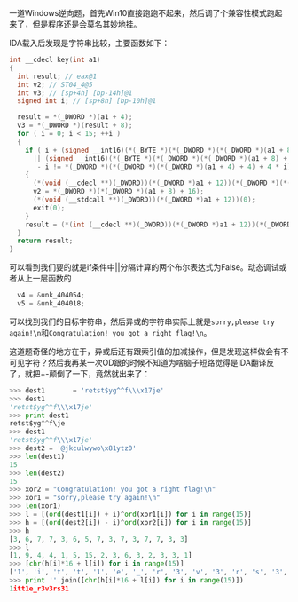 一道Windows逆向题，首先Win10直接跑跑不起来，然后调了个兼容性模式跑起来了，但是程序还是会莫名其妙地挂。

IDA载入后发现是字符串比较，主要函数如下：

```c
int __cdecl key(int a1)
{
  int result; // eax@1
  int v2; // ST04_4@5
  int v3; // [sp+4h] [bp-14h]@1
  signed int i; // [sp+8h] [bp-10h]@1

  result = *(_DWORD *)(a1 + 4);
  v3 = *(_DWORD *)(result + 8);
  for ( i = 0; i < 15; ++i )
  {
    if ( i + (signed __int16)(*(_BYTE *)(*(_DWORD *)(*(_DWORD *)(a1 + 8) + 16) + i) ^ *(_BYTE *)(i + v3) & 0xF) != *(_DWORD *)(**(_DWORD **)(a1 + 4) + 4 * i)
      || (signed __int16)(*(_BYTE *)(*(_DWORD *)(*(_DWORD *)(a1 + 8) + 20) + i) ^ (unsigned __int16)((signed int)*(_BYTE *)(i + v3) >> 4))
       - i != *(_DWORD *)(*(_DWORD *)(*(_DWORD *)(a1 + 4) + 4) + 4 * i) )
    {
      (*(void (__cdecl **)(_DWORD))(*(_DWORD *)a1 + 12))(*(_DWORD *)(*(_DWORD *)(a1 + 8) + 16));
      v2 = *(_DWORD *)(*(_DWORD *)(a1 + 8) + 16);
      (*(void (__stdcall **)(_DWORD))(*(_DWORD *)a1 + 12))(0);
      exit(0);
    }
    result = (*(int (__cdecl **)(_DWORD))(*(_DWORD *)a1 + 12))(*(_DWORD *)(*(_DWORD *)(a1 + 8) + 20));
  }
  return result;
}
```

可以看到我们要的就是if条件中||分隔计算的两个布尔表达式为False。动态调试或者从上一层函数的
```c
  v4 = &unk_404054;
  v5 = &unk_404018;
```
可以找到我们的目标字符串，然后异或的字符串实际上就是`sorry,please try again!\n`和`Congratulation! you got a right flag!\n`。

这道题奇怪的地方在于，异或后还有跟索引值的加减操作，但是发现这样做会有不可见字符？然后我再某一次OD跟的时候不知道为啥脑子短路觉得是IDA翻译反了，就把+-颠倒了一下，竟然就出来了：

```python
>>> dest1       = 'retst$yg^^f\\\x17je'
>>> dest1
'retst$yg^^f\\\x17je'
>>> print dest1
retst$yg^^f\je
>>> dest1
'retst$yg^^f\\\x17je'
>>> dest2 = '@jkculwywo\x81ytz0'
>>> len(dest1)
15
>>> len(dest2)
15
>>> xor2 = "Congratulation! you got a right flag!\n"
>>> xor1 = "sorry,please try again!\n"
>>> len(xor1)
>>> l = [(ord(dest1[i]) + i)^ord(xor1[i]) for i in range(15)]
>>> h = [(ord(dest2[i]) - i)^ord(xor2[i]) for i in range(15)]
>>> h
[3, 6, 7, 7, 3, 6, 5, 7, 3, 7, 3, 7, 7, 3, 3]
>>> l
[1, 9, 4, 4, 1, 5, 15, 2, 3, 6, 3, 2, 3, 3, 1]
>>> [chr(h[i]*16 + l[i]) for i in range(15)]
['1', 'i', 't', 't', '1', 'e', '_', 'r', '3', 'v', '3', 'r', 's', '3', '1']
>>> print ''.join([chr(h[i]*16 + l[i]) for i in range(15)])
1itt1e_r3v3rs31

```
